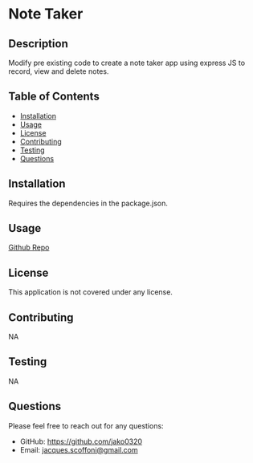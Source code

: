 
# Note Taker

## Description
Modify pre existing code to create a note taker app using express JS to record, view and delete notes.

## Table of Contents
- [Installation](#installation)
- [Usage](#usage)
- [License](#license)
- [Contributing](#contributing)
- [Testing](#testing)
- [Questions](#questions)

## Installation
Requires the dependencies in the package.json.

## Usage
[Github Repo](https://github.com/Jako0320/NoteTaker_JS)

## License
  
This application is not covered under any license. 

## Contributing
NA

## Testing
NA

## Questions
Please feel free to reach out for any questions:
- GitHub: https://github.com/jako0320
- Email: jacques.scoffoni@gmail.com
